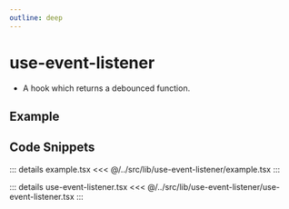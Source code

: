 ```yaml
---
outline: deep
---
```

# use-event-listener

- A hook which returns a debounced function.

## Example


<div ref="el" />

<script setup>
import { createElement } from 'react'
import { createRoot } from 'react-dom/client'
import { ref, onMounted } from 'vue'
import Example from '../../src/lib/use-event-listener/example'
import {useEventListener} from '../../src/lib/use-event-listener/use-event-listener'

const el = ref()
onMounted(() => {
   const root = createRoot(el.value)
   root.render(createElement(Example, {}, null))
})
</script>

## Code Snippets

::: details example.tsx
<<< @/../src/lib/use-event-listener/example.tsx
:::

::: details use-event-listener.tsx
<<< @/../src/lib/use-event-listener/use-event-listener.tsx
:::

